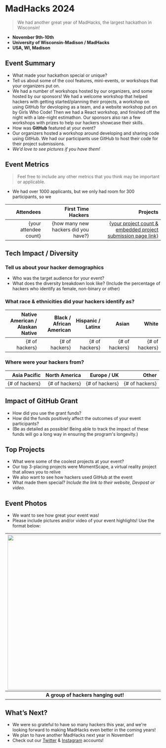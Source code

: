 
# MadHacks 2024
> We had another great year of MadHacks, the largest hackathon in Wisconsin! <br>
 - **November 9th-10th** 
 - **University of Wisconsin-Madison / MadHacks**
 - **USA, WI, Madison**  

## Event Summary

- What made your hackathon special or unique? <br> 
- Tell us about some of the cool features, mini-events, or workshops that your organizers put on. <br>
- We had a number of workshops hosted by our organizers, and some hosted by our sponsors! We had a welcome workshop that helped hackers with getting started/planning their
projects, a workshop on using GitHub for devoloping as a team, and a website workshop put on by Girls Who Code! Then we had a React workshop,
and finished off the night with a late-night estimathon. Our sponsors also ran a few workshops with prizes to help our hackers showcase their skills.
- How was **GitHub** featured at your event? <br>
- Our organizers hosted a workshop around developing and sharing code using GitHub. We had our participants use GitHub to host their code for their project submissions.
- *We’d love to see pictures if you have them!* <br>

## Event Metrics 
> Feel free to include any other metrics that you think may be important or applicable.
- We had over 1000 applicants, but we only had room for 300 participants, so we 

| Attendees |First Time Hackers| Projects|
|---------------:|--------------:|------------:|
|{your attendee count}|{how many new hackers did you have?}|[{your project count & embedded project submission page link}](https://abstracthacks.devpost.com/project-gallery)| 

## Tech Impact / Diversity 

### Tell us about your hacker demographics
 - Who was the target audience for your event? <br> 
 - What does the diversity breakdown look like? (Include the percentage of hackers who identify as female, non-binary or other) <br>

### What race & ethnicities did your hackers identify as?
| Native American / <br> Alaskan Native | Black / <br> African American | Hispanic / <br> Latinx | Asian | White |
|---------------:|--------------:|------------:|---------:|--------:|
|{# of hackers}|{# of hackers}|{# of hackers}|{# of hackers}|{# of hackers}|


### Where were your hackers from?
| Asia Pacific | North America | Europe / UK | Other |
|---------------:|--------------:|------------:|---------:|
|{# of hackers}|{# of hackers}|{# of hackers}|{# of hackers}|

## Impact of GitHub Grant
- How did you use the grant funds? <br>
- How did the funds positively affect the outcomes of your event participants? <br>
- (Be as detailed as possible! Being able to track the impact of these funds will go a long way in ensuring the program's longevity.) 

## Top Projects

- What were some of the coolest projects at your event? <br>
- Our top 3-placing projects were MomentScape, a virtual reality project that allows you to relive 
- We also want to see how hackers used GitHub at the event <br>
- What made them special? _Include the link to their website, Devpost or video._

## Event Photos

- We want to see how great your event was! <br>
- Please include pictures and/or video of your event highlights! Use the format below: 

| <img src="https://i1.wp.com/tecknoworks.com/wp-content/uploads/2020/01/hackathon-1.png" width="500" height="auto"> |
|:--:|
| <b> A group of hackers hanging out! </b>|

## What’s Next?
- We were so grateful to have so many hackers this year, and we're looking forward to making MadHacks even better in the coming years! <br>
- We plan to have another MadHacks next year in November! <br>
- Check out our [Twitter](https://twitter.com/MadHacksUW) & [Instagram](https://instagram.com/MadHacksUW) accounts!  
